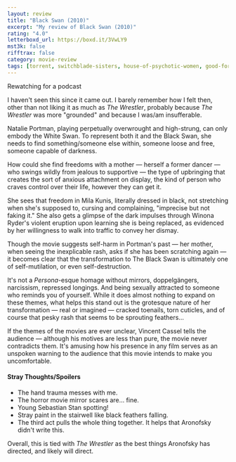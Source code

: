 ```yaml
---
layout: review
title: "Black Swan (2010)"
excerpt: "My review of Black Swan (2010)"
rating: "4.0"
letterboxd_url: https://boxd.it/3VwLY9
mst3k: false
rifftrax: false
category: movie-review
tags: [torrent, switchblade-sisters, house-of-psychotic-women, good-for-her, body-horror, 1001-movies]
---
```


Rewatching for a podcast

I haven't seen this since it came out. I barely remember how I felt then, other than not liking it as much as <i>The Wrestler</i>, probably because <i>The Wrestler</i> was more "grounded" and because I was/am insufferable.

Natalie Portman, playing perpetually overwrought and high-strung, can only embody the White Swan. To represent both it and the Black Swan, she needs to find something/someone else within, someone loose and free, someone capable of darkness.

How could she find freedoms with a mother — herself a former dancer — who swings wildly from jealous to supportive — the type of upbringing that creates the sort of anxious attachment on display, the kind of person who craves control over their life, however they can get it.

She sees that freedom in Mila Kunis, literally dressed in black, not stretching when she's supposed to, cursing and complaining, "imprecise but not faking it." She also gets a glimpse of the dark impulses through Winona Ryder's violent eruption upon learning she is being replaced, as evidenced by her willingness to walk into traffic to convey her dismay.

Though the movie suggests self-harm in Portman's past — her mother, when seeing the inexplicable rash, asks if she has been scratching again — it becomes clear that the transformation to The Black Swan is ultimately one of self-mutilation, or even self-destruction.

It's not a <i>Persona</i>-esque homage without mirrors, doppelgängers, narcissism, repressed longings. And being sexually attracted to someone who reminds you of yourself. While it does almost nothing to expand on these themes, what helps this stand out is the grotesque nature of her transformation — real or imagined — cracked toenails, torn cuticles, and of course that pesky rash that seems to be sprouting feathers…

If the themes of the movies are ever unclear, Vincent Cassel tells the audience — although his motives are less than pure, the movie never contradicts them. It's amusing how his presence in any film serves as an unspoken warning to the audience that this movie intends to make you uncomfortable.

#### Stray Thoughts/Spoilers

- The hand trauma messes with me.
- The horror movie mirror scares are… fine.
- Young Sebastian Stan spotting!
- Stray paint in the stairwell like black feathers falling.
- The third act pulls the whole thing together. It helps that Aronofsky didn't write this.

Overall, this is tied with <i>The Wrestler</i> as the best things Aronofsky has directed, and likely will direct.
